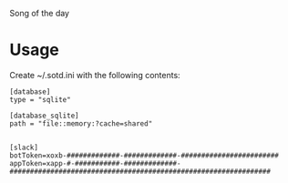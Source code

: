 Song of the day 


Usage
======
Create ~/.sotd.ini with the following contents:

```
[database]
type = "sqlite"

[database_sqlite]
path = "file::memory:?cache=shared"


[slack]
botToken=xoxb-#############-#############-########################
appToken=xapp-#-###########-#############-################################################################
```


